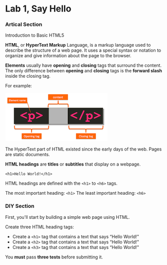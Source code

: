 # Lab 1, Say Hello 

### Artical Section

Introduction to Basic HTML5

**HTML**, or **HyperText Markup** Language, is a markup language used to describe the structure of a web page. It uses a special syntax or notation to organize and give information about the page to the browser. 

**Elements** usually have **opening** and **closing** tags that surround the content. The only difference between **opening** and **closing** tags is the **forward slash** inside the closing tag.

For example:

![HTML Element](/images/element.png)

The HyperText part of HTML existed since the early days of the web. Pages are static documents.

**HTML headings** are **titles** or **subtitles** that display on a webpage.

```
<h1>Hello World!</h1>
```

HTML headings are defined with the `<h1>` to `<h6>` tags.

The most important heading: `<h1>`
The least important heading: `<h6>`

### DIY Section

First, you'll start by building a simple web page using HTML.

Create three HTML heading tags:
 - Create a `<h1>` tag that contains a text that says “Hello World!"
 - Create a `<h2>` tag that contains a text that says “Hello World!"
 - Create a `<h3>` tag that contains a text that says “Hello World!"

You **must** pass **three tests** before submitting it.